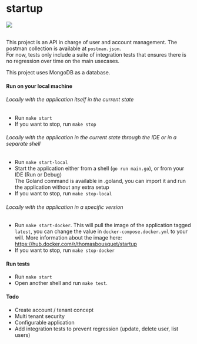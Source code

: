 
# startup
<a href="https://github.com/thomas-bousquet/startup/actions?query=workflow%3AProjectPipeline">
    <img src="https://github.com/thomas-bousquet/startup/workflows/ProjectPipeline/badge.svg" />
</a>
<br>
<br>

This project is an API in charge of user and account management. The postman collection is available at `postman.json`.<br>
For now, tests only include a suite of integration tests that ensures there is no regression over time on the main usecases. 

This project uses MongoDB as a database.

#### Run on your local machine

###### Locally with the application itself in the current state
- Run `make start`
- If you want to stop, run `make stop`

###### Locally with the application in the current state through the IDE or in a separate shell
- Run `make start-local`
- Start the application either from a shell (`go run main.go`), or from your IDE (Run or Debug)
  <br>The Goland command is available in .goland, you can import it and run the application without any extra setup
- If you want to stop, run `make stop-local`

###### Locally with the application in a specific version
- Run `make start-docker`. This will pull the image of the application tagged `latest`, you can change the value in `docker-compose.docker.yml` to your will. More information about the image here: https://hub.docker.com/r/thomasbousquet/startup
- If you want to stop, run `make stop-docker`


#### Run tests
- Run `make start`
- Open another shell and run `make test`. 

#### Todo
- Create account / tenant concept
- Multi tenant security
- Configurable application
- Add integration tests to prevent regression (update, delete user, list users)